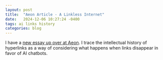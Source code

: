 ```yaml
---
layout: post
title:  "Aeon Article - A Linkless Internet"
date:   2024-12-06 10:27:24 -0400
tags: ai links history
categories: blog
---
```


I have a [new essay up over at Aeon](https://aeon.co/essays/when-ai-summaries-replace-hyperlinks-thought-itself-is-flattened). I trace the intellectual history of hyperlinks as a way of considering what happens when links disappear in favor of AI chatbots. 
